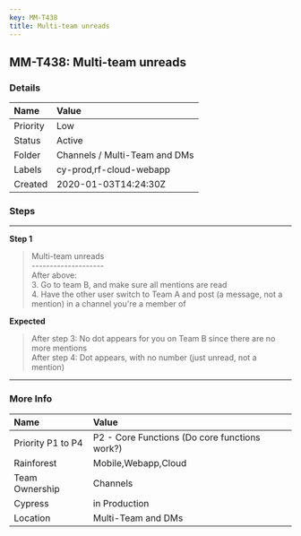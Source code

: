 ```yaml
---
key: MM-T438
title: Multi-team unreads
---
```


## MM-T438: Multi-team unreads

### Details

| Name     | Value                         |
| :------- | :---------------------------- |
| Priority | Low                           |
| Status   | Active                        |
| Folder   | Channels / Multi-Team and DMs |
| Labels   | cy-prod,rf-cloud-webapp       |
| Created  | 2020-01-03T14:24:30Z          |

### Steps

<hr/>

**Step 1**

> <article>Multi-team unreads<br />--------------------<br />After above:<br />3. Go to team B, and make sure all mentions are read<br />4. Have the other user switch to Team A and post (a message, not a mention) in a channel you're a member of</article>

**Expected**

> <article>After step 3: No dot appears for you on Team B since there are no more mentions<br />After step 4: Dot appears, with no number (just unread, not a mention)</article>

<hr/>

### More Info

| Name              | Value                                         |
| :---------------- | :-------------------------------------------- |
| Priority P1 to P4 | P2 - Core Functions (Do core functions work?) |
| Rainforest        | Mobile,Webapp,Cloud                           |
| Team Ownership    | Channels                                      |
| Cypress           | in Production                                 |
| Location          | Multi-Team and DMs                            |
